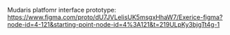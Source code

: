Mudaris platfomr interface prototype:
https://www.figma.com/proto/dU7JVLelisUK5msgxHhaW7/Exerice-figma?node-id=4-121&starting-point-node-id=4%3A121&t=219ULpKy3bjgTt4g-1
